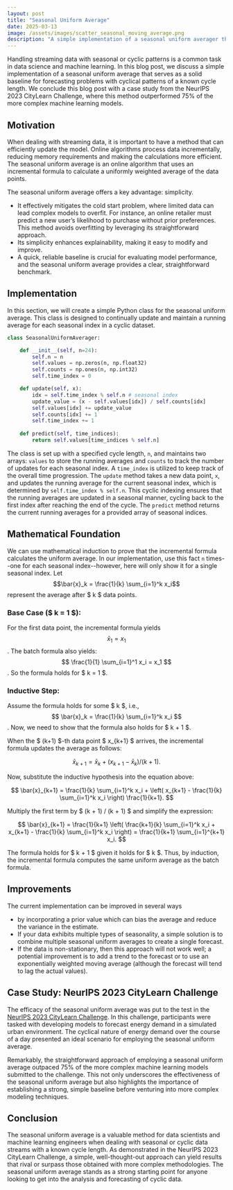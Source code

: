```yaml
---
layout: post
title: "Seasonal Uniform Average"
date: 2025-03-13
image: /assets/images/scatter_seasonal_moving_average.png
description: "A simple implementation of a seasonal uniform averager that serves as a solid baseline for forecasting problems with cyclical patterns of a known cycle length."
---
```



Handling streaming data with seasonal or cyclic patterns is a common task in data science and machine learning. In this blog post, we discuss a simple implementation of a seasonal uniform average that serves as a solid baseline for forecasting problems with cyclical patterns of a known cycle length. We conclude this blog post with a case study from the NeurIPS 2023 CityLearn Challenge, where this method outperformed 75% of the more complex machine learning models.


## Motivation

When dealing with streaming data, it is important to have a method that can efficiently update the model. Online algorithms process data incrementally, reducing memory requirements and making the calculations more efficient. The seasonal uniform average is an online algorithm that uses an incremental formula to calculate a uniformly weighted average of the data points. 

The seasonal uniform average offers a key advantage: simplicity.

* It effectively mitigates the cold start problem, where limited data can lead complex models to overfit. For instance, an online retailer must predict a new user’s likelihood to purchase without prior preferences. This method avoids overfitting by leveraging its straightforward approach.
* Its simplicity enhances explainability, making it easy to modify and improve.
* A quick, reliable baseline is crucial for evaluating model performance, and the seasonal uniform average provides a clear, straightforward benchmark.


## Implementation
In this section, we will create a simple Python class for the seasonal uniform average. This class is designed to continually update and maintain a running average for each seasonal index in a cyclic dataset. 

```python
class SeasonalUniformAverager:

    def __init__(self, n=24):
        self.n = n
        self.values = np.zeros(n, np.float32)
        self.counts = np.ones(n, np.int32)
        self.time_index = 0

    def update(self, x):
        idx = self.time_index % self.n # seasonal index
        update_value = (x - self.values[idx]) / self.counts[idx]
        self.values[idx] += update_value
        self.counts[idx] += 1
        self.time_index += 1
    
    def predict(self, time_indices):
        return self.values[time_indices % self.n]    
```
The class is set up with a specified cycle length, `n`, and maintains two arrays: `values` to store the running averages and `counts` to track the number of updates for each seasonal index. A `time_index` is utilized to keep track of the overall time progression. The `update` method takes a new data point, `x`, and updates the running average for the current seasonal index, which is determined by `self.time_index % self.n`. This cyclic indexing ensures that the running averages are updated in a seasonal manner, cycling back to the first index after reaching the end of the cycle. The `predict` method returns the current running averages for a provided array of seasonal indices. 

## Mathematical Foundation
We can use mathematical induction to prove that the incremental formula calculates the uniform average. In our implementation, use this fact `n` times--one for each seasonal index--however, here will only show it for a single seasonal index. Let $$\bar{x}_k = \frac{1}{k} \sum_{i=1}^k x_i$$ represent the average after $ k $ data points. 

### Base Case ($ k = 1 $):
For the first data point, the incremental formula yields $$ \bar{x}_1 = x_1 $$. The batch formula also yields: $$ \frac{1}{1} \sum_{i=1}^1 x_i = x_1 $$. So the formula holds for $ k = 1 $.

### Inductive Step:
Assume the formula holds for some $ k $, i.e., $$ \bar{x}_k = \frac{1}{k} \sum_{i=1}^k x_i $$. Now, we need to show that the formula also holds for $ k + 1 $.

When the $ (k+1) $-th data point $ x_{k+1} $ arrives, the incremental formula updates the average as follows:

$$ \bar{x}_{k+1} = \bar{x}_k + \left( x_{k+1} - \bar{x}_k \right) / (k + 1). $$

Now, substitute the inductive hypothesis into the equation above:

$$ \bar{x}_{k+1} =  \frac{1}{k} \sum_{i=1}^k x_i + \left( x_{k+1} -  \frac{1}{k} \sum_{i=1}^k x_i  \right) \frac{1}{k+1}. $$

Multiply the first term by $ (k + 1) / (k + 1) $ and simplify the expression:

$$ 
\bar{x}_{k+1} 
     = \frac{1}{k+1} \left( \frac{k+1}{k} \sum_{i=1}^k x_i  +  x_{k+1} -  \frac{1}{k} \sum_{i=1}^k x_i \right) 
    = \frac{1}{k+1} \sum_{i=1}^{k+1} x_i.
$$

The formula holds for $ k + 1 $ given it holds for $ k $. Thus, by induction, the incremental formula computes the same uniform average as the batch formula. 


## Improvements

The current implementation can be improved in several ways
* by incorporating a prior value which can bias the average and reduce the variance in the estimate. 
* If your data exhibits multiple types of seasonality, a simple solution is to combine multiple seasonal uniform averages to create a single forecast. 
* If the data is non-stationary, then this approach will not work well; a potential improvement is to add a trend to the forecast or to use an exponentially weighted moving average (although the forecast will tend to lag the actual values).  


## Case Study: NeurIPS 2023 CityLearn Challenge
The efficacy of the seasonal uniform average was put to the test in the [NeurIPS 2023 CityLearn Challenge](https://www.aicrowd.com/challenges/neurips-2023-citylearn-challenge/problems/forecasting-track-citylearn-challenge). In this challenge, participants were tasked with developing models to forecast energy demand in a simulated urban environment. The cyclical nature of energy demand over the course of a day presented an ideal scenario for employing the seasonal uniform average.

Remarkably, the straightforward approach of employing a seasonal uniform average outpaced 75% of the more complex machine learning models submitted to the challenge. This not only underscores the effectiveness of the seasonal uniform average but also highlights the importance of establishing a strong, simple baseline before venturing into more complex modeling techniques.


## Conclusion
The seasonal uniform average is a valuable method for data scientists and machine learning engineers when dealing with seasonal or cyclic data streams with a known cycle length. As demonstrated in the NeurIPS 2023 CityLearn Challenge, a simple, well-thought-out approach can yield results that rival or surpass those obtained with more complex methodologies. The seasonal uniform average stands as a strong starting point for anyone looking to get into the analysis and forecasting of cyclic data.

